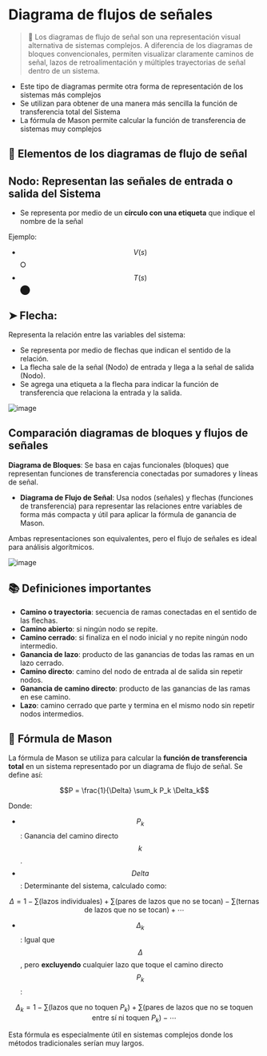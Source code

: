 # Diagrama de flujos de señales 
> 🔑 Los diagramas de flujo de señal son una representación visual alternativa de sistemas complejos. A diferencia de los diagramas de bloques convencionales, permiten visualizar claramente caminos de señal, lazos de retroalimentación y múltiples trayectorias de señal dentro de un sistema.

- Este tipo de diagramas permite otra forma de representación de los sistemas más complejos  
- Se utilizan para obtener de una manera más sencilla la función de transferencia total del Sistema  
- La fórmula de Mason permite calcular la función de transferencia de sistemas muy complejos

## 🔄 Elementos de los diagramas de flujo de señal

## **Nodo**: Representan las señales de entrada o salida del Sistema  
  - Se representa por medio de un **círculo con una etiqueta** que indique el nombre de la señal

Ejemplo:

- $$V(s)$$ ⭘  
- $$T(s)$$ ⬤

## ➤ Flecha:
Representa la relación entre las variables del sistema:

- Se representa por medio de flechas que indican el sentido de la relación.
- La flecha sale de la señal (Nodo) de entrada y llega a la señal de salida (Nodo).
- Se agrega una etiqueta a la flecha para indicar la función de transferencia que relaciona la entrada y la salida.

![image](https://github.com/user-attachments/assets/55b51900-8c58-4cdf-b862-97caa78f3e61)

## Comparación diagramas de bloques y flujos de señales 
**Diagrama de Bloques**: Se basa en cajas funcionales (bloques) que representan funciones de transferencia conectadas por sumadores y líneas de señal.
- **Diagrama de Flujo de Señal**: Usa nodos (señales) y flechas (funciones de transferencia) para representar las relaciones entre variables de forma más compacta y útil para aplicar la fórmula de ganancia de Mason.

Ambas representaciones son equivalentes, pero el flujo de señales es ideal para análisis algorítmicos.

![image](https://github.com/user-attachments/assets/538eeb45-837e-4ab6-a496-025d91f1dd1a)

## 📚 Definiciones importantes

- **Camino o trayectoria**: secuencia de ramas conectadas en el sentido de las flechas.
- **Camino abierto**: si ningún nodo se repite.
- **Camino cerrado**: si finaliza en el nodo inicial y no repite ningún nodo intermedio.
- **Ganancia de lazo**: producto de las ganancias de todas las ramas en un lazo cerrado.
- **Camino directo**: camino del nodo de entrada al de salida sin repetir nodos.
- **Ganancia de camino directo**: producto de las ganancias de las ramas en ese camino.
- **Lazo**: camino cerrado que parte y termina en el mismo nodo sin repetir nodos intermedios.

## 🧮 Fórmula de Mason

La fórmula de Mason se utiliza para calcular la **función de transferencia total** en un sistema representado por un diagrama de flujo de señal. Se define así:

$$P = \frac{1}{\Delta} \sum_k P_k \Delta_k$$

Donde:

- $$P_k$$: Ganancia del camino directo $$k$$.
- $$Delta$$: Determinante del sistema, calculado como:

$$\Delta = 1 - \sum (\text{lazos individuales}) + \sum (\text{pares de lazos que no se tocan}) - \sum (\text{ternas de lazos que no se tocan}) + \cdots$$

- $$\Delta_k$$: Igual que $$\Delta$$, pero **excluyendo** cualquier lazo que toque el camino directo $$P_k$$:

$$\Delta_k = 1 - \sum (\text{lazos que no toquen } P_k) + \sum (\text{pares de lazos que no se toquen entre sí ni toquen } P_k) - \cdots$$

Esta fórmula es especialmente útil en sistemas complejos donde los métodos tradicionales serían muy largos.
